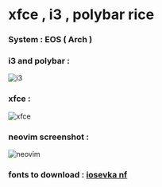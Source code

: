# xfce , i3 , polybar rice

### System : EOS ( Arch )


### i3 and polybar :

![i3](https://raw.githubusercontent.com/iamabhas/dotfiles/main/screenshots/screenshot4.png)

### xfce :

![xfce](https://raw.githubusercontent.com/iamabhas/dotfiles/main/screenshots/screenshot1.png)

### neovim screenshot :

![neovim](https://raw.githubusercontent.com/iamabhas/dotfiles/main/screenshots/screenshot2.png)

### fonts to download : [iosevka nf](https://www.nerdfonts.com/font-downloads)

